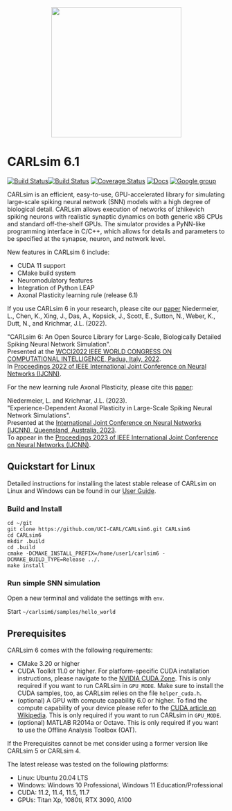 <!--![](https://sites.socsci.uci.edu/~jkrichma/.Colored-CARL-Logo.gif)-->
<div align="center">
	<img src="https://sites.socsci.uci.edu/~jkrichma/.Colored-CARL-Logo.gif" width="300"/>
</div>

# CARLsim 6.1

[![Build Status](https://github.com/UCI-CARL/CARLsim6/actions/workflows/build.yml/badge.svg)](https://github.com/bainro/autoCARL/actions/runs)[![Build Status](https://github.com/UCI-CARL/CARLsim6/actions/workflows/binaries.yml/badge.svg)](https://github.com/bainro/autoCARL/actions/runs)
[![Coverage Status](https://coveralls.io/repos/github/UCI-CARL/CARLsim6/badge.svg?branch=refs/heads/main)](https://coveralls.io/github/bainro/autoCARL?branch=refs/heads/main)
[![Docs](https://img.shields.io/badge/docs-v6.0.0-blue.svg)](http://uci-carl.github.io/CARLsim6)
[![Google group](https://img.shields.io/badge/Google-Discussion%20group-blue.svg)](https://groups.google.com/forum/#!forum/carlsim-snn-simulator)

CARLsim is an efficient, easy-to-use, GPU-accelerated library for simulating large-scale spiking neural network (SNN) models 
with a high degree of biological detail. 
CARLsim allows execution of networks of Izhikevich spiking neurons with realistic synaptic dynamics on both 
generic x86 CPUs and standard off-the-shelf GPUs. 
The simulator provides a PyNN-like programming interface in C/C++, 
which allows for details and parameters to be specified at the synapse, neuron, and network level.

New features in CARLsim 6 include:
- CUDA 11 support
- CMake build system
- Neuromodulatory features
- Integration of Python LEAP 
- Axonal Plasticity learning rule (release 6.1)

If you use CARLsim 6 in your research, please cite our [paper](https://ieeexplore.ieee.org/document/9892644)
Niedermeier, L., Chen, K., Xing, J., Das, A., Kopsick, J., Scott, E., Sutton, N., Weber, K., Dutt, N., and Krichmar, J.L. (2022).

"CARLsim 6: An Open Source Library for Large-Scale, Biologically Detailed Spiking Neural Network Simulation".  
Presented at the [WCCI2022 IEEE WORLD CONGRESS ON COMPUTATIONAL INTELLIGENCE, Padua, Italy, 2022](https://wcci2022.org/).  
In [Proceedings 2022 of IEEE International Joint Conference on Neural Networks (IJCNN)](https://ieeexplore.ieee.org/document/9892644).

For the new learning rule Axonal Plasticity, please cite this [paper](https://www.socsci.uci.edu/~jkrichma/CARLsim61-IJCNN2023.pdf):

Niedermeier, L. and Krichmar, J.L. (2023).  
"Experience-Dependent Axonal Plasticity in Large-Scale Spiking Neural Network Simulations".  
Presented at the [International Joint Conference on Neural Networks (IJCNN), Queensland, Australia, 2023](https://2023.ijcnn.org).   
To appear in  the [Proceedings 2023 of IEEE International Joint Conference on Neural Networks (IJCNN)](https://ieeexplore.ieee.org/xpl/conhome/1000500/all-proceedings).

## Quickstart for Linux

Detailed instructions for installing the latest stable release of CARLsim on Linux and Windows
can be found in our [User Guide](http://uci-carl.github.io/CARLsim6/ch1_getting_started.html).


### Build and Install


```
cd ~/git
git clone https://github.com/UCI-CARL/CARLsim6.git CARLsim6
cd CARLsim6
mkdir .build
cd .build
cmake -DCMAKE_INSTALL_PREFIX=/home/user1/carlsim6 -DCMAKE_BUILD_TYPE=Release ../.
make install
```


### Run simple SNN simulation

Open a new terminal and validate the settings with `env`.

Start `~/carlsim6/samples/hello_world`


## Prerequisites

CARLsim 6 comes with the following requirements:
- CMake 3.20 or higher 
- CUDA Toolkit 11.0 or higher. For platform-specific CUDA installation instructions, please navigate to 
  the [NVIDIA CUDA Zone](https://developer.nvidia.com/cuda-zone).
  This is only required if you want to run CARLsim in `GPU_MODE`. Make sure to install the 
  CUDA samples, too, as CARLsim relies on the file `helper_cuda.h`.
- (optional) A GPU with compute capability 6.0 or higher. To find the compute capability of your device please 
  refer to the [CUDA article on Wikipedia](http://en.wikipedia.org/wiki/CUDA).
  This is only required if you want to run CARLsim in `GPU_MODE`.
- (optional) MATLAB R2014a or Octave. This is only required if you want to use the Offline Analysis Toolbox (OAT).

If the Prerequisites cannot be met consider using a former version like CARLsim 5 or CARLsim 4.

The latest release was tested on the following platforms:  
- Linux:  Ubuntu 20.04 LTS  
- Windows: Windows 10 Professional, Windows 11 Education/Professional  
- CUDA: 11.2, 11.4, 11.5, 11.7  
- GPUs: Titan Xp, 1080ti, RTX 3090, A100  
